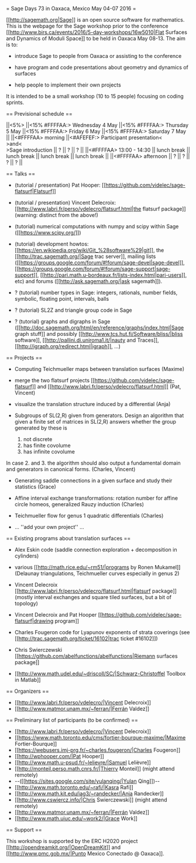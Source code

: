 = Sage Days 73 in Oaxaca, Mexico May 04-07 2016 =

[[http://sagemath.org|Sage]] is an open source software for mathematics. This is the webpage for the Sage workshop prior to the conference [[http://www.birs.ca/events/2016/5-day-workshops/16w5010|Flat Surfaces and Dynamics of Moduli Space]] to be held in Oaxaca May 08-13. The aim is to:

 * introduce Sage to people from Oaxaca or assisting to the conference

 * have program and code presentations about geometry and dynamics of surfaces

 * help people to implement their own projects

It is intended to be a small workshop (10 to 15 people) focusing on coding sprints.

== Previsional schedule ==

||<5%>                    ||<15% #FFFFAA:> Wednesday 4 May ||<15%  #FFFFAA:> Thursday 5 May ||<15%  #FFFFAA:> Friday 6 May ||<15%  #FFFFAA:> Saturday 7 May ||
||<#FFFFAA> morning       ||<#AFEFEF:> Participant presentation<<BR>>and<<BR>>Sage introduction   ||  ?                            ||  ?                          || ?                             ||
||<#FFFFAA> 13:00 - 14:30 || lunch break                   || lunch break                   || lunch break                 || lunch break                   ||
||<#FFFFAA> afternoon     || ?                             || ?                             || ?                           || ?                             ||

== Talks ==

 * (tutorial / presentation) Pat Hooper: [[https://github.com/videlec/sage-flatsurf|Flatsurf]]

 * (tutorial / presentation) Vincent Delecroix: [[http://www.labri.fr/perso/vdelecro/flatsurf.html|the flatsurf package]] (warning: distinct from the above!)

 * (tutorial) numerical computations with numpy and scipy within Sage ([[https://www.scipy.org/]])

 * (tutorial) development howtos: [[https://en.wikipedia.org/wiki/Git_%28software%29|git]], the [[http://trac.sagemath.org/|Sage trac server]], mailing lists ([[https://groups.google.com/forum/#!forum/sage-devel|sage-devel]], [[https://groups.google.com/forum/#!forum/sage-support|sage-support]], [[http://pari.math.u-bordeaux.fr/lists-index.html|pari-users]], etc) and forums ([[http://ask.sagemath.org/|ask sagemath]]).

 * ? (tutorial) number types in Sage: integers, rationals, number fields, symbolic, floating point, intervals, balls

 * ? (tutorial) SL2Z and triangle group code in Sage

 * ? (tutorial) graphs and digraphs in Sage ([[http://doc.sagemath.org/html/en/reference/graphs/index.html|Sage graph stuff]] and possibly [[http://www.tcs.hut.fi/Software/bliss/|bliss software]], [[http://pallini.di.uniroma1.it/|nauty and Traces]], [[http://igraph.org/redirect.html|igraph]], ...)

== Projects ==

 * Computing Teichmueller maps between translation surfaces (Maxime)

 * merge the two flatsurf projects [[https://github.com/videlec/sage-flatsurf]] and [[http://www.labri.fr/perso/vdelecro/flatsurf.html]] (Pat, Vincent)

 * visualize the translation structure induced by a differential (Anja)

 * Subgroups of SL(2,R) given from generators. Design an algorithm that given a finite set of matrices in SL(2,R) answers whether the group generated by these is

    1. not discrete
    2. has finite covolume
    3. has infinite covolume

 In case 2. and 3. the algorithm should also output a fundamental domain and generators in canonical forms. (Charles, Vincent)

 * Generating saddle connections in a given surface and study their statistics (Grace)

 * Affine interval exchange transformations: rotation number for affine circle homeos, generalized Rauzy induction (Charles)

 * Teichmueller flow for genus 1 quadratic differentials (Charles)

 * ... ''add your own project'' ...

== Existing programs about translation surfaces ==

 * Alex Eskin code (saddle connection exploration + decomposition in cylinders)

 * various [[http://math.rice.edu/~rm51/|programs by Ronen Mukamel]] (Delaunay triangulations, Teichmueller curves especially in genus 2)

 * Vincent Delecroix [[http://www.labri.fr/perso/vdelecro/flatsurf.html|flatsurf package]] (mostly interval exchanges and square tiled surfaces, but a bit of topology)

 * Vincent Delecroix and Pat Hooper [[https://github.com/videlec/sage-flatsurf|drawing program]]

 * Charles Fougeron code for Lyapunov exponents of strata coverings (see [[http://trac.sagemath.org/ticket/16102|trac ticket #16102]])

 * Chris Swierczewski [[https://github.com/abelfunctions/abelfunctions|Riemann surfaces package]]

 * [[http://www.math.udel.edu/~driscoll/SC/|Schwarz-Christoffel Toolbox in Matlab]]

== Organizers ==

 * [[http://www.labri.fr/perso/vdelecro/|Vincent Delecroix]]
 * [[http://www.matmor.unam.mx/~ferran/|Ferrán Valdez]]

== Preliminary list of participants (to be confirmed) ==

 * [[http://www.labri.fr/perso/vdelecro/|Vincent Delecroix]]
 * [[https://www.math.toronto.edu/cms/fortier-bourque-maxime/|Maxime Fortier-Bourque]]
 * [[https://webusers.imj-prg.fr/~charles.fougeron/|Charles Fougeron]]
 * [[http://wphooper.com/|Pat Hooper]]
 * [[http://www.math.u-psud.fr/~lelievre/|Samuel Lelièvre]]
 * [[http://monteil.perso.math.cnrs.fr/|Thierry Monteil]] (might attend remotely)
 * --([[https://sites.google.com/site/yulanqing/|Yulan Qing]])--
 * [[http://www.math.toronto.edu/~rafi/|Kasra Rafi]]
 * [[http://www.math.kit.edu/iag3/~randecker/|Anja Randecker]]
 * [[http://www.cswiercz.info/|Chris Swierczewski]] (might attend remotely)
 * [[http://www.matmor.unam.mx/~ferran/|Ferrán Valdez]]
 * [[http://www.math.uiuc.edu/~work2/|Grace Work]]

== Support ==

This workshop is supported by the ERC H2020 project [[http://opendreamkit.org/|OpenDreamKit]] and [[http://www.pmc.gob.mx/|Punto Mexico Conectado @ Oaxaca]].
